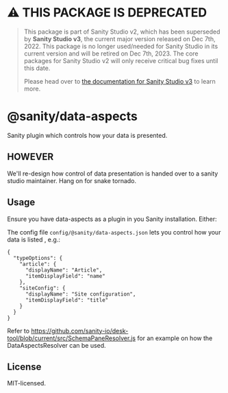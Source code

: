 # ⚠️ THIS PACKAGE IS DEPRECATED

> This package is part of Sanity Studio v2, which has been superseded by **Sanity Studio v3**, the current major version released on Dec 7th, 2022. This package is no longer used/needed for Sanity Studio in its current version and will be retired on Dec 7th, 2023. The core packages for Sanity Studio v2 will only receive critical bug fixes until this date.
>
> Please head over to [the documentation for Sanity Studio v3](https://www.sanity.io/docs/sanity-studio) to learn more.

# @sanity/data-aspects

Sanity plugin which controls how your data is presented.

## HOWEVER

We'll re-design how control of data presentation is handed over to a sanity studio maintainer. Hang on for snake tornado.

## Usage

Ensure you have data-aspects as a plugin in you Sanity installation. Either:

The config file `config/@sanity/data-aspects.json` lets you control how your data is listed , e.g.:

```
{
  "typeOptions": {
    "article": {
      "displayName": "Article",
      "itemDisplayField": "name"
    },
    "siteConfig": {
      "displayName": "Site configuration",
      "itemDisplayField": "title"
    }
  }
}
```

Refer to https://github.com/sanity-io/desk-tool/blob/current/src/SchemaPaneResolver.js for an example on how the DataAspectsResolver can be used.

## License

MIT-licensed.
